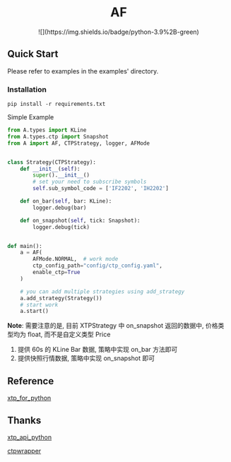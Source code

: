 <div align="center">
    <h1>AF</h1>
    <p>
    ![](https://img.shields.io/badge/python-3.9%2B-green)
    </p>
</div>

## Quick Start

Please refer to examples in the examples' directory.

### Installation

```shell
pip install -r requirements.txt
```

Simple Example

```python
from A.types import KLine
from A.types.ctp import Snapshot
from A import AF, CTPStrategy, logger, AFMode


class Strategy(CTPStrategy):
    def __init__(self):
        super().__init__()
        # set your need to subscribe symbols
        self.sub_symbol_code = ['IF2202', 'IH2202']

    def on_bar(self, bar: KLine):
        logger.debug(bar)

    def on_snapshot(self, tick: Snapshot):
        logger.debug(tick)


def main():
    a = AF(
        AFMode.NORMAL,  # work mode
        ctp_config_path="config/ctp_config.yaml",
        enable_ctp=True
    )

    # you can add multiple strategies using add_strategy
    a.add_strategy(Strategy())
    # start work
    a.start()
```

**Note**: 需要注意的是, 目前 XTPStrategy 中 on_snapshot 返回的数据中, 价格类型均为 float, 而不是自定义类型 Price

1. 提供 60s 的 KLine Bar 数据, 策略中实现 on_bar 方法即可
2. 提供快照行情数据, 策略中实现 on_snapshot 即可

## Reference

[xtp_for_python](https://github.com/ZCKun/xtp-for-python)

## Thanks

[xtp_api_python](https://github.com/ztsec/xtp_api_python)

[ctpwrapper](https://github.com/nooperpudd/ctpwrapper)